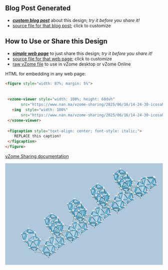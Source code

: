 
## Blog Post Generated

 - [***custom blog post***](<https://www.nan.ma/vzome-sharing/2025/06/16/icosahedra_helix-14-24-30.html>) about this design; *try it before you share it!*
 - [source file for that blog post](<https://github.com/nanma80/vzome-sharing/edit/main/_posts/2025-06-16-icosahedra_helix-14-24-30.md>); click to customize
 


## How to Use or Share this Design

 - [***simple web page***](<https://www.nan.ma/vzome-sharing/2025/06/16/14-24-30-icosahedra_helix/>) to just share this design; *try it before you share it!*
 - [source file for that web page](<https://github.com/nanma80/vzome-sharing/edit/main/2025/06/16/14-24-30-icosahedra_helix/index.md>); click to customize
 - [raw vZome file](<https://raw.githubusercontent.com/nanma80/vzome-sharing/main/2025/06/16/14-24-30-icosahedra_helix/icosahedra_helix.vZome>) to use in vZome desktop or vZome Online
 
 HTML for embedding in any web page:
 ```html
<figure style="width: 87%; margin: 5%">
  
  
  <vzome-viewer style="width: 100%; height: 60dvh" 
        src="https://www.nan.ma/vzome-sharing/2025/06/16/14-24-30-icosahedra_helix/icosahedra_helix.vZome" >
    <img  style="width: 100%"
        src="https://www.nan.ma/vzome-sharing/2025/06/16/14-24-30-icosahedra_helix/icosahedra_helix.png" >
  </vzome-viewer>

  <figcaption style="text-align: center; font-style: italic;">
     REPLACE this caption!
  </figcaption>
</figure>

 ```

[vZome Sharing documentation](https://vzome.github.io/vzome/sharing.html#how-it-works)

![Image](<icosahedra_helix.png>)



